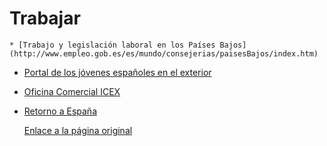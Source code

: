   Trabajar
========

    * [Trabajo y legislación laboral en los Países Bajos](http://www.empleo.gob.es/es/mundo/consejerias/paisesBajos/index.htm)
* [Portal de los jóvenes españoles en el exterior](http://www.cext.es/)
* [Oficina Comercial ICEX](http://www.icex.es/icex/es/navegacion-principal/todos-nuestros-servicios/informacion-de-mercados/paises/navegacion-principal/portada/index.html?idPais=NL)
* [Retorno a España](http://www.empleo.gob.es/es/mundo/consejerias/paisesBajos/retorno/index.htm)

   [Enlace a la página original](https://www.exteriores.gob.es/Consulados/amsterdam/es/ViajarA/Paginas/Trabajar.aspx)
